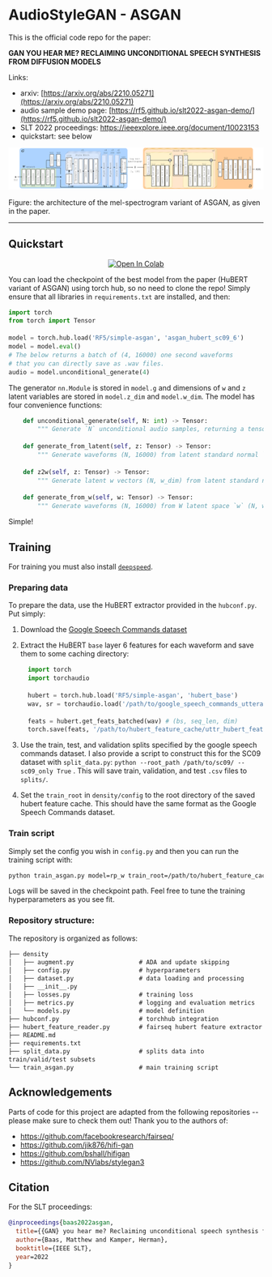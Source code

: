 # AudioStyleGAN - ASGAN

This is the official code repo for the paper:

**GAN YOU HEAR ME? RECLAIMING UNCONDITIONAL SPEECH SYNTHESIS FROM DIFFUSION MODELS**

Links:
- arxiv: [https://arxiv.org/abs/2210.05271](https://arxiv.org/abs/2210.05271)
- audio sample demo page: [https://rf5.github.io/slt2022-asgan-demo/](https://rf5.github.io/slt2022-asgan-demo/)
- SLT 2022 proceedings: https://ieeexplore.ieee.org/document/10023153
- quickstart: see below

![ASGAN architecture](./asgan-diagram.png)

Figure: the architecture of the mel-spectrogram variant of ASGAN, as given in the paper.

---

## Quickstart

<p align="center">
    <a target="_blank" href="https://colab.research.google.com/github/RF5/simple-asgan/blob/master/asgan_quickstart_colab.ipynb">
        <img src="https://colab.research.google.com/assets/colab-badge.svg" alt="Open In Colab"/>
    </a>
</p>

You can load the checkpoint of the best model from the paper (HuBERT variant of ASGAN) using torch hub, so no need to clone the repo!
Simply ensure that all libraries in `requirements.txt` are installed, and then:

```python
import torch
from torch import Tensor

model = torch.hub.load('RF5/simple-asgan', 'asgan_hubert_sc09_6')
model = model.eval()
# The below returns a batch of (4, 16000) one second waveforms 
# that you can directly save as .wav files.
audio = model.unconditional_generate(4)
```

The generator `nn.Module` is stored in `model.g` and dimensions of `w` and `z` latent variables are stored in `model.z_dim` and `model.w_dim`.
The model has four convenience functions:

```python
    def unconditional_generate(self, N: int) -> Tensor:
        """ Generate `N` unconditional audio samples, returning a tensor of shape (N, 16000) """

    def generate_from_latent(self, z: Tensor) -> Tensor:
        """ Generate waveforms (N, 16000) from latent standard normal `z` (N, z_dim) """

    def z2w(self, z: Tensor) -> Tensor:
        """ Generate latent w vectors (N, w_dim) from latent standard normal `z` (N, z_dim) """

    def generate_from_w(self, w: Tensor) -> Tensor:
        """ Generate waveforms (N, 16000) from W latent space `w` (N, w_dim) """
```

Simple!

## Training

For training you must also install [`deepspeed`](https://www.deepspeed.ai/).

### Preparing data

To prepare the data, use the HuBERT extractor provided in the `hubconf.py`.
Put simply:

1. Download the [Google Speech Commands dataset](https://ai.googleblog.com/2017/08/launching-speech-commands-dataset.html)
2. Extract the HuBERT `base` layer 6 features for each waveform and save them to some caching directory:

    ```python
      import torch
      import torchaudio

      hubert = torch.hub.load('RF5/simple-asgan', 'hubert_base')
      wav, sr = torchaudio.load('/path/to/google_speech_commands_utterance.wav')

      feats = hubert.get_feats_batched(wav) # (bs, seq_len, dim)
      torch.save(feats, '/path/to/hubert_feature_cache/uttr_hubert_feats.pt')
    ```
  
3. Use the train, test, and validation splits specified by the google speech commands dataset. I also provide a script to construct this for the SC09 dataset with `split_data.py`: `python --root_path /path/to/sc09/ --sc09_only True` . This will save train, validation, and test `.csv` files to `splits/`.

4. Set the `train_root` in `density/config` to the root directory of the saved hubert feature cache. This should have the same format as the Google Speech Commands dataset.

### Train script

Simply set the config you wish in `config.py` and then you can run the training script with:

```bash
python train_asgan.py model=rp_w train_root=/path/to/hubert_feature_cache/ n_valid=400 data_type=hubert_L6 checkpoint_path=./density/runs/cool_training_run/ z_dim=512 rp_w_cfg.z_dim=512 rp_w_cfg.w_layers=1 batch_size=16 lr=2e-3 grad_clip=10 aug_init_p=0.2 stdout_interval=100 validation_interval=2500 n_epochs=800 c_dim=768 rp_w_cfg.c_dim=768 d_lr_mult=0.1 fp16=True preload=False num_workers=12 betas=[0,0.99] rp_w_cfg.equalized_lr=True rp_w_cfg.use_sg3_ff=True rp_w_cfg.D_kernel_size=5 rp_w_cfg.D_block_repeats=[3,3,3,3] use_sc09_splits=True sc09_train_csv=./splits/train.csv sc09_valid_csv=./splits/valid.csv rp_w_cfg.r1_gamma=0.1
```

Logs will be saved in the checkpoint path. Feel free to tune the training hyperparameters as you see fit.

### Repository structure:

The repository is organized as follows: 

```
├── density
│   ├── augment.py                  # ADA and update skipping
│   ├── config.py                   # hyperparameters
│   ├── dataset.py                  # data loading and processing
│   ├── __init__.py
│   ├── losses.py                   # training loss
│   ├── metrics.py                  # logging and evaluation metrics
│   └── models.py                   # model definition
├── hubconf.py                      # torchhub integration
├── hubert_feature_reader.py        # fairseq hubert feature extractor
├── README.md
├── requirements.txt
├── split_data.py                   # splits data into train/valid/test subsets
└── train_asgan.py                  # main training script
```

## Acknowledgements

Parts of code for this project are adapted from the following repositories -- please make sure to check them out! Thank you to the authors of:

- https://github.com/facebookresearch/fairseq/ 
- https://github.com/jik876/hifi-gan
- https://github.com/bshall/hifigan
- https://github.com/NVlabs/stylegan3

## Citation

For the SLT proceedings:

```bibtex
@inproceedings{baas2022asgan,
  title={{GAN} you hear me? Reclaiming unconditional speech synthesis from diffusion models},
  author={Baas, Matthew and Kamper, Herman},
  booktitle={IEEE SLT},
  year=2022
}
```
